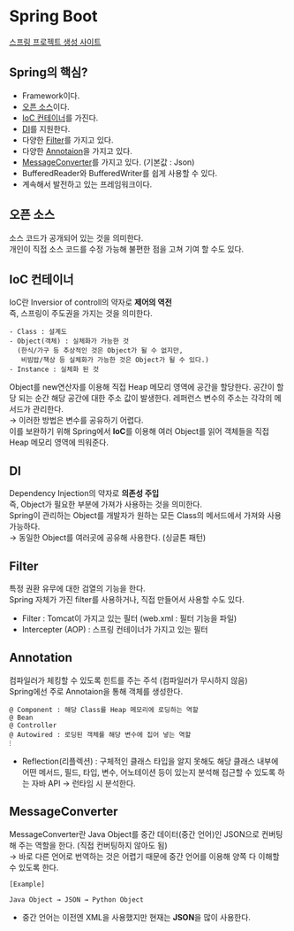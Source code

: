 # Spring Boot
[스프링 프로젝트 생성 사이트](https://start.spring.io/)

## Spring의 핵심?
* Framework이다.
* [오픈 소스](https://github.com/elilly00/TIL/blob/main/Spring/00.Spring%20Boot.md#%EC%98%A4%ED%94%88-%EC%86%8C%EC%8A%A4)이다.
* [IoC 컨테이너](https://github.com/elilly00/TIL/blob/main/Spring/00.Spring%20Boot.md#ioc-%EC%BB%A8%ED%85%8C%EC%9D%B4%EB%84%88)를 가진다.
* [DI](https://github.com/elilly00/TIL/blob/main/Spring/00.Spring%20Boot.md#di)를 지원한다.
* 다양한 [Filter](https://github.com/elilly00/TIL/blob/main/Spring/00.Spring%20Boot.md#filter)를 가지고 있다.
* 다양한 [Annotaion](https://github.com/elilly00/TIL/blob/main/Spring/00.Spring%20Boot.md#annotation)을 가지고 있다.
* [MessageConverter](https://github.com/elilly00/TIL/blob/main/Spring/00.Spring%20Boot.md#messageconverter)를 가지고 있다. (기본값 : Json)
* BufferedReader와 BufferedWriter를 쉽게 사용할 수 있다.
* 계속해서 발전하고 있는 프레임워크이다.

## 오픈 소스
소스 코드가 공개되어 있는 것을 의미한다. <br/>
개인이 직접 소스 코드를 수정 가능해 불편한 점을 고쳐 기여 할 수도 있다.

## IoC 컨테이너
IoC란 Inversior of controll의 약자로 <b>제어의 역전</b> <br/>
즉, 스프링이 주도권을 가지는 것을 의미한다.
```
- Class : 설계도
- Object(객체) : 실체화가 가능한 것 
  (한식/가구 등 추상적인 것은 Object가 될 수 없지만, 
   비빔밥/책상 등 실체화가 가능한 것은 Object가 될 수 있다.)
- Instance : 실체화 된 것
```
Object를 new연산자를 이용해 직접 Heap 메모리 영역에 공간을 할당한다. 공간이 할당 되는 순간 해당 공간에 대한 주소 값이 발생한다. 레퍼런스 변수의 주소는 각각의 메서드가 관리한다. <br/>
→ 이러한 방법은 변수를 공유하기 어렵다. <br/>
  이를 보완하기 위해 Spring에서 <b>IoC</b>를 이용해 여러 Object를 읽어 객체들을 직접 Heap 메모리 영역에 띄워준다.

## DI
Dependency Injection의 약자로 <b>의존성 주입</b><br/>
즉, Object가 필요한 부분에 가져가 사용하는 것을 의미한다.<br/>
Spring이 관리하는 Object를 개발자가 원하는 모든 Class의 메서드에서 가져와 사용 가능하다. <br/>
→ 동일한 Object를 여러곳에 공유해 사용한다. (싱글톤 패턴) <br/>

## Filter
특정 권환 유무에 대한 검열의 기능을 한다. <br/>
Spring 자체가 가진 filter를 사용하거나, 직접 만들어서 사용할 수도 있다. <br/>
* Filter : Tomcat이 가지고 있는 필터 (web.xml : 필터 기능을 파일)
* Intercepter (AOP) : 스프링 컨테이너가 가지고 있는 필터

## Annotation
컴파일러가 체킹할 수 있도록 힌트를 주는 주석 (컴파일러가 무시하지 않음) <br/>
Spring에선 주로 Annotaion을 통해 객체를 생성한다. 
```
@ Component : 해당 Class를 Heap 메모리에 로딩하는 역할
@ Bean
@ Controller 
@ Autowired : 로딩된 객체를 해당 변수에 집어 넣는 역할
⁝
```
* Reflection(리플렉션) : 구체적인 클래스 타입을 알지 못해도 해당 클래스 내부에 어떤 메서드, 필드, 타입, 변수, 어노테이션 등이 있는지 분석해 접근할 수 있도록 하는 자바 API
→ 런타임 시 분석한다.

## MessageConverter
MessageConverter란 Java Object를 중간 데이터(중간 언어)인 JSON으로 컨버팅해 주는 역할을 한다. (직접 컨버팅하지 않아도 됨) <br/>
→ 바로 다른 언어로 번역하는 것은 어렵기 때문에 중간 언어를 이용해 양쪽 다 이해할 수 있도록 한다.
```
[Example]

Java Object → JSON → Python Object
```
 * 중간 언어는 이전엔 XML을 사용했지만 현재는 <b>JSON</b>을 많이 사용한다. <br/>






